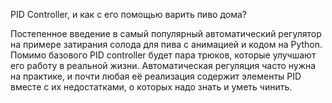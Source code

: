 PID Controller, и как с его помощью варить пиво дома?

Постепенное введение в самый популярный автоматический регулятор на примере затирания солода для пива с анимацией и кодом на Python. Помимо базового PID controller будет пара трюков, которые улучшают его работу в реальной жизни.
Автоматическая регуляция часто нужна на практике, и почти любая её реализация содержит элементы PID вместе с их недостатками, о которых надо знать и уметь чинить.